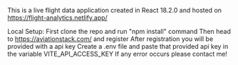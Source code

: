 This is a live flight data application created in React 18.2.0 and hosted on https://flight-analytics.netlify.app/

Local Setup: 
First clone the repo and run "npm install" command
Then head to https://aviationstack.com/ and register
After registration you will be provided with a api key 
Create a .env file and paste that provided api key in the variable VITE_API_ACCESS_KEY
If any error occurs please contact me!
